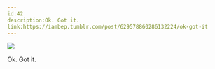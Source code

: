 ```yaml
---
id:42
description:Ok. Got it.
link:https://iambep.tumblr.com/post/629578860286132224/ok-got-it
---
```


![](https://64.media.tumblr.com/e609fe42ea2da36e16dad93465568344/711210a57c20642d-8b/s1280x1920/a5cd6e8605bfd3d2cd937ef017e49335d033995c.jpg)

Ok. Got it.